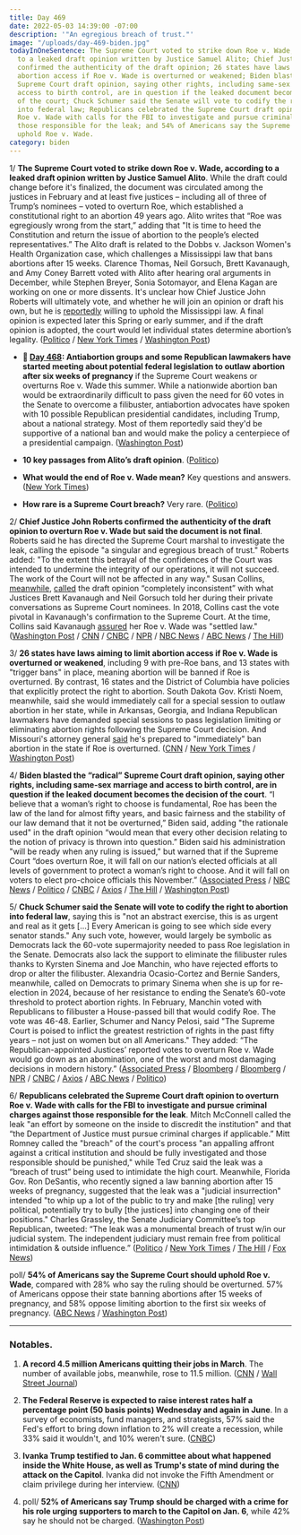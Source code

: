 ```yaml
---
title: Day 469
date: 2022-05-03 14:39:00 -07:00
description: '"An egregious breach of trust."'
image: "/uploads/day-469-biden.jpg"
todayInOneSentence: The Supreme Court voted to strike down Roe v. Wade, according
  to a leaked draft opinion written by Justice Samuel Alito; Chief Justice John Roberts
  confirmed the authenticity of the draft opinion; 26 states have laws aiming to limit
  abortion access if Roe v. Wade is overturned or weakened; Biden blasted the “radical”
  Supreme Court draft opinion, saying other rights, including same-sex marriage and
  access to birth control, are in question if the leaked document becomes the decision
  of the court; Chuck Schumer said the Senate will vote to codify the right to abortion
  into federal law; Republicans celebrated the Supreme Court draft opinion to overturn
  Roe v. Wade with calls for the FBI to investigate and pursue criminal charges against
  those responsible for the leak; and 54% of Americans say the Supreme Court should
  uphold Roe v. Wade.
category: biden
---
```


1/ **The Supreme Court voted to strike down Roe v. Wade, according to a leaked draft opinion written by Justice Samuel Alito**. While the draft could change before it's finalized, the document was circulated among the justices in February and at least five justices – including all of three of Trump’s nominees – voted to overturn Roe, which established a constitutional right to an abortion 49 years ago. Alito writes that “Roe was egregiously wrong from the start,” adding that "It is time to heed the Constitution and return the issue of abortion to the people’s elected representatives.” The Alito draft is related to the Dobbs v. Jackson Women's Health Organization case, which challenges a Mississippi law that bans abortions after 15 weeks. Clarence Thomas, Neil Gorsuch, Brett Kavanaugh, and Amy Coney Barrett voted with Alito after hearing oral arguments in December, while Stephen Breyer, Sonia Sotomayor, and Elena Kagan are working on one or more dissents. It's unclear how Chief Justice John Roberts will ultimately vote, and whether he will join an opinion or draft his own, but he is [reportedly](https://www.cnn.com/2022/05/02/politics/roe-v-wade-supreme-court/index.html) willing to uphold the Mississippi law. A final opinion is expected later this Spring or early summer, and if the draft opinion is adopted, the court would let individual states determine abortion’s legality. ([Politico](https://www.politico.com/news/2022/05/02/supreme-court-abortion-draft-opinion-00029473) / [New York Times](https://www.nytimes.com/live/2022/05/03/us/roe-wade-abortion-supreme-court/leaked-draft-of-supreme-court-ruling-signals-a-seismic-shift-in-american-politics-and-law?smid=url-copy) / [Washington Post](https://www.washingtonpost.com/politics/2022/05/02/roe-v-wade-supreme-court-draft-politico/))

* **📌 [Day 468](https://whatthefuckjusthappenedtoday.com/2022/05/02/day-468/#5-antiabortion-groups-and-some-repub): Antiabortion groups and some Republican lawmakers have started meeting about potential federal legislation to outlaw abortion after six weeks of pregnancy** if the Supreme Court weakens or overturns Roe v. Wade this summer. While a nationwide abortion ban would be extraordinarily difficult to pass given the need for 60 votes in the Senate to overcome a filibuster, antiabortion advocates have spoken with 10 possible Republican presidential candidates, including Trump, about a national strategy. Most of them reportedly said they'd be supportive of a national ban and would make the policy a centerpiece of a presidential campaign. ([Washington Post](https://www.washingtonpost.com/nation/2022/05/02/abortion-ban-roe-supreme-court-mississippi/))

* **10 key passages from Alito’s draft opinion**. ([Politico](https://www.politico.com/news/2022/05/02/abortion-draft-supreme-court-opinion-key-passages-00029470))

* **What would the end of Roe v. Wade mean?** Key questions and answers. ([New York Times](https://www.nytimes.com/2022/05/03/upshot/abortion-united-states-roe-wade.html))

* **How rare is a Supreme Court breach?** Very rare. ([Politico](https://www.politico.com/news/2022/05/02/supreme-court-draft-opinion-00029475))

2/ **Chief Justice John Roberts confirmed the authenticity of the draft opinion to overturn Roe v. Wade but said the document is not final**. Roberts said he has directed the Supreme Court marshal to investigate the leak, calling the episode "a singular and egregious breach of trust." Roberts added: "To the extent this betrayal of the confidences of the Court was intended to undermine the integrity of our operations, it will not succeed. The work of the Court will not be affected in any way." Susan Collins, [meanwhile](https://www.cnn.com/2022/05/03/politics/susan-collins-reaction-kavanaugh-gorsuch/index.html), [called](https://www.axios.com/susan-collins-kavanaugh-gorsuch-abortion-court-leak-d6d1dad3-15d4-4269-b2ee-b5b5b2a4ea94.html) the draft opinion “completely inconsistent” with what Justices Brett Kavanaugh and Neil Gorsuch told her during their private conversations as Supreme Court nominees. In 2018, Collins cast the vote pivotal in Kavanaugh's confirmation to the Supreme Court. At the time, Collins said Kavanaugh [assured](https://www.nbcnews.com/politics/congress/sen-collins-completely-inconsistent-gorsuch-kavanaugh-support-overturn-rcna27099) her Roe v. Wade was "settled law." ([Washington Post](https://www.washingtonpost.com/politics/2022/05/03/supreme-court-leak-investigation-abortion-roe-wade/) / [CNN](https://www.cnn.com/2022/05/03/politics/supreme-court-john-roberts-roe-v-wade/) / [CNBC](https://www.cnbc.com/2022/05/03/supreme-court-says-leaked-abortion-draft-is-authentic-roberts-orders-investigation-into-leak.html) / [NPR](https://www.npr.org/2022/05/03/1096123185/supreme-court-john-roberts-roe-wade) / [NBC News](https://www.nbcnews.com/news/us-news/live-blog/roe-v-wade-supreme-court-decision-overturn-leaked-rcna27067) / [ABC News](https://abcnews.go.com/Politics/collins-hits-kavanaugh-gorsuch-leaked-supreme-court-draft/story?id=84468176) / [The Hill](https://thehill.com/news/3475255-collins-draft-roe-decision-completely-inconsistent-with-what-gorsuch-kavanaugh-told-me/))

3/ **26 states have laws aiming to limit abortion access if Roe v. Wade is overturned or weakened**, including 9 with pre-Roe bans, and 13 states with "trigger bans" in place, meaning abortion will be banned if Roe is overturned. By contrast, 16 states and the District of Columbia have policies that explicitly protect the right to abortion. South Dakota Gov. Kristi Noem, meanwhile, said she would immediately call for a special session to outlaw abortion in her state, while in Arkansas, Georgia, and Indiana Republican lawmakers have demanded special sessions to pass legislation limiting or eliminating abortion rights following the Supreme Court decision. And Missouri's attorney general [said](https://www.nytimes.com/live/2022/05/03/us/roe-wade-abortion-supreme-court/missouri-is-ready-to-immediately-ban-abortion-the-attorney-general-says?smid=url-copy) he's prepared to "immediately" ban abortion in the state if Roe is overturned. ([CNN](https://www.cnn.com/2022/05/03/us/state-abortion-trigger-laws-roe-v-wade-overturned/index.html) / [New York Times](https://www.nytimes.com/live/2022/05/03/us/roe-wade-abortion-supreme-court/republicans-expand-efforts-to-make-abortion-illegal-in-several-states?smid=url-copy) / [Washington Post](https://www.washingtonpost.com/politics/2021/06/11/abortion-rights-roe-v-wade/))

4/ **Biden blasted the “radical” Supreme Court draft opinion, saying other rights, including same-sex marriage and access to birth control, are in question if the leaked document becomes the decision of the court**. “I believe that a woman’s right to choose is fundamental, Roe has been the law of the land for almost fifty years, and basic fairness and the stability of our law demand that it not be overturned,” Biden said, adding "the rationale used" in the draft opinion “would mean that every other decision relating to the notion of privacy is thrown into question.” Biden said his administration "will be ready when any ruling is issued," but warned that if the Supreme Court “does overturn Roe, it will fall on our nation’s elected officials at all levels of government to protect a woman’s right to choose. And it will fall on voters to elect pro-choice officials this November.” ([Associated Press](https://apnews.com/article/roe-wade-supreme-court-f6b899076faba20517b9ac1e82438c16) / [NBC News](https://www.nbcnews.com/politics/white-house/biden-reiterates-support-abortion-rights-release-draft-opinion-overtur-rcna27040) / [Politico](https://www.politico.com/news/2022/05/03/biden-response-supreme-court-abortion-opinion-00029557) / [CNBC](https://www.cnbc.com/2022/05/03/biden-says-a-womans-right-to-choose-is-fundamental-on-heels-of-leaked-supreme-court-draft-striking-down-roe-v-wade.html) / [Axios](https://www.axios.com/biden-statement-scotus-abortion-draft-85e3d4e9-9676-4142-8a61-230693552b74.html) / [The Hill](https://thehill.com/news/administration/3475544-biden-range-of-rights-in-question-if-abortion-opinion-in-leaked-draft-is-final/) / [Washington Post](https://www.washingtonpost.com/politics/2022/05/03/supreme-court-roe-v-wade-live/))

5/ **Chuck Schumer said the Senate will vote to codify the right to abortion into federal law**, saying this is "not an abstract exercise, this is as urgent and real as it gets \[...\] Every American is going to see which side every senator stands." Any such vote, however, would largely be symbolic as Democrats lack the 60-vote supermajority needed to pass Roe legislation in the Senate. Democrats also lack the support to eliminate the filibuster rules thanks to Kyrsten Sinema and Joe Manchin, who have rejected efforts to drop or alter the filibuster. Alexandria Ocasio-Cortez and Bernie Sanders, meanwhile, called on Democrats to primary Sinema when she is up for re-election in 2024, because of her resistance to ending the Senate’s 60-vote threshold to protect abortion rights. In February, Manchin voted with Republicans to filibuster a House-passed bill that would codify Roe. The vote was 46-48. Earlier, Schumer and Nancy Pelosi, said "The Supreme Court is poised to inflict the greatest restriction of rights in the past fifty years – not just on women but on all Americans." They added: “The Republican-appointed Justices’ reported votes to overturn Roe v. Wade would go down as an abomination, one of the worst and most damaging decisions in modern history.” ([Associated Press](https://apnews.com/article/us-supreme-court-presidential-elections-election-2020-filibusters-confirmation-hearings-682d37f3fca3ff5a94069070da804f0e) / [Bloomberg](https://www.bloomberg.com/news/articles/2022-05-03/biden-pledges-to-try-to-enshrine-roe-into-law-if-court-overturns?srnd=premium&sref=MIBMEEoj) / [Bloomberg](https://www.bloomberg.com/news/articles/2022-05-03/ocasio-cortez-targets-sinema-on-filibuster-in-abortion-debate?sref=MIBMEEoj) / [NPR](https://www.npr.org/2022/05/03/1096131690/schumer-abortion-rights-senate-supreme-court-leak) / [CNBC](https://www.cnbc.com/2022/05/02/leaked-draft-supreme-court-abortion-decision-would-overturn-roe-v-wade.html) / [Axios](https://www.axios.com/democrats-filibuster-roe-wade-abortion-e90cba84-d1c5-4500-8ad9-bb5396660e89.html) / [ABC News](https://abcnews.go.com/Politics/wireStory/schumer-vows-abortion-law-vote-filibuster-84470229) / [Politico](https://www.politico.com/minutes/congress/05-3-2022/scotus-fallout/))

6/ **Republicans celebrated the Supreme Court draft opinion to overturn Roe v. Wade with calls for the FBI to investigate and pursue criminal charges against those responsible for the leak**. Mitch McConnell called the leak "an effort by someone on the inside to discredit the institution" and that “the Department of Justice must pursue criminal charges if applicable.” Mitt Romney called the "breach" of the court's process "an appalling affront against a critical institution and should be fully investigated and those responsible should be punished," while Ted Cruz said the leak was a “breach of trust” being used to intimidate the high court. Meanwhile, Florida Gov. Ron DeSantis, who recently signed a law banning abortion after 15 weeks of pregnancy, suggested that the leak was a "judicial insurrection" intended "to whip up a lot of the public to try and make \[the ruling\] very political, potentially try to bully \[the justices\] into changing one of their positions." Charles Grassley, the Senate Judiciary Committee’s top Republican, tweeted: “The leak was a monumental breach of trust w/in our judicial system. The independent judiciary must remain free from political intimidation & outside influence.” ([Politico](https://www.politico.com/news/2022/05/03/republicans-rage-draft-roe-abortion-opinion-00029644) / [New York Times](https://www.nytimes.com/live/2022/05/03/us/roe-wade-abortion-supreme-court/desantis-calls-supreme-court-leak-a-judicial-insurrection?smid=url-copy) / [The Hill](https://thehill.com/news/senate/3475190-romney-backs-opinion-says-leaker-should-be-punished/) / [Fox News](https://www.foxnews.com/politics/mcconnell-supreme-court-leaker-prosecution))

poll/ **54% of Americans say the Supreme Court should uphold Roe v. Wade**, compared with 28% who say the ruling should be overturned. 57% of Americans oppose their state banning abortions after 15 weeks of pregnancy, and 58% oppose limiting abortion to the first six weeks of pregnancy. ([ABC News](https://abcnews.go.com/Politics/supreme-court-poised-reverse-roe-americans-support-abortion/story?id=84468131) / [Washington Post](https://www.washingtonpost.com/politics/2022/05/03/most-americans-say-supreme-court-should-uphold-roe-post-abc-poll-finds/))

---

### Notables.

1. **A record 4.5 million Americans quitting their jobs in March**. The number of available jobs, meanwhile, rose to 11.5 million. ([CNN](https://www.cnn.com/2022/05/03/economy/job-openings-quits-march/index.html) / [Wall Street Journal](https://www.wsj.com/articles/job-openings-us-growth-labor-market-turnover-march-2022-11651529531?mod=hp_lead_pos1))

2. **The Federal Reserve is expected to raise interest rates half a percentage point (50 basis points) Wednesday and again in June**. In a survey of economists, fund managers, and strategists, 57% said the Fed's effort to bring down inflation to 2% will create a recession, while 33% said it wouldn't, and 10% weren't sure. ([CNBC](https://www.cnbc.com/2022/05/03/the-feds-aggressive-hiking-campaign-will-lead-to-a-recession-according-to-cnbc-survey.html))

3. **Ivanka Trump testified to Jan. 6 committee about what happened inside the White House, as well as Trump's state of mind during the attack on the Capitol**. Ivanka did not invoke the Fifth Amendment or claim privilege during her interview. ([CNN](https://www.cnn.com/2022/05/02/politics/ivanka-trump-january-6-committee-bennie-thompson/index.html))

4. poll/ **52% of Americans say Trump should be charged with a crime for his role urging supporters to march to the Capitol on Jan. 6**, while 42% say he should not be charged. ([Washington Post](https://www.washingtonpost.com/politics/2022/05/03/slight-majority-say-trump-should-be-charged-with-crime-over-jan-6-role-poll-finds/))